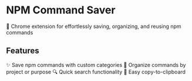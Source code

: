 # NPM Command Saver

🚀 Chrome extension for effortlessly saving, organizing, and reusing npm commands

## Features

✨ Save npm commands with custom categories
📂 Organize commands by project or purpose
🔍 Quick search functionality
🔗 Easy copy-to-clipboard
